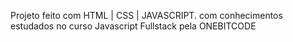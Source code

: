 Projeto feito com HTML | CSS | JAVASCRIPT.
com conhecimentos estudados no curso Javascript Fullstack pela ONEBITCODE
